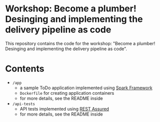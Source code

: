 # Workshop: Become a plumber! Desinging and implementing the delivery pipeline as code

This repository contains the code for the workshop: "Become a plumber! Desinging and implementing the delivery pipeline as code".

# Contents

* `/app`
    * a sample ToDo application implemented using [Spark Framework](http://sparkjava.com/)
    * `Dockerfile` for creating application containers
    * for more details, see the README inside
* `/api-tests`
    * API tests implemented using [REST Assured](https://github.com/rest-assured/rest-assured)
    * for more details, see the README inside
